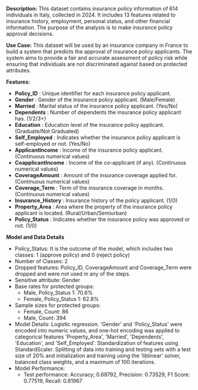 **Description:** This dataset contains insurance policy information of 614 individuals in Italy, collected in 2024. It includes 13 features related to insurance history, employment, personal status, and other financial information. The purpose of the analysis is to make insurance policy approval decisions.

**Use Case:** This dataset will be used by an insurance company in France to build a system that predicts the approval of insurance policy applicants. The system aims to provide a fair and accurate assessment of policy risk while ensuring that individuals are not discriminated against based on protected attributes.

**Features:**

* **Policy_ID** : Unique identifier for each insurance policy applicant.
* **Gender** : Gender of the insurance policy applicant. (Male/Female)
* **Married** : Marital status of the insurance policy applicant. (Yes/No)
* **Dependents** : Number of dependents the insurance policy applicant has. (1/2/3+)
* **Education** : Education level of the insurance policy applicant. (Graduate/Not Graduated)
* **Self_Employed** : Indicates whether the insurance policy applicant is self-employed or not. (Yes/No)
* **ApplicantIncome** : Income of the insurance policy applicant. (Continuous numerical values)
* **CoapplicantIncome** : Income of the co-applicant (if any). (Continuous numerical values)
* **CoverageAmount** : Amount of the insurance coverage applied for. (Continuous numerical values)
* **Coverage_Term** : Term of the insurance coverage in months. (Continuous numerical values)
* **Insurance_History** : Insurance history of the policy applicant. (1/0)
* **Property_Area** : Area where the property of the insurance policy applicant is located. (Rural/Urban/Semiurban)
* **Policy_Status** : Indicates whether the insurance policy was approved or not. (1/0)

**Model and Data Details**

- Policy_Status: It is the outcome of the model, which includes two classes: 1 (approve policy) and 0 (reject policy)
- Number of Classes: 2
- Dropped features: Policy_ID, CoverageAmount and Coverage_Term were dropped and were not used in any of the steps.
- Sensitive attribute: Gender
- Base rates for protected groups:
  - Male, Policy_Status 1: 70.6%
  - Female, Policy_Status 1: 62.8%
- Sample sizes for protected groups:
  - Female, Count: 86
  - Male, Count: 394
- Model Details: Logistic regression. 'Gender' and 'Policy_Status' were encoded into numeric values, and one-hot encoding was applied to categorical features 'Property_Area', 'Married', 'Dependents', 'Education', and 'Self_Employed'. Standardization of features using StandardScaler. Splitting of data into training and testing sets with a test size of 20% and initialization and training using the 'liblinear' solver, balanced class weights, and a maximum of 100 iterations.
- Model Performance:
  - Test performance: Accuracy; 0.69792, Precision: 0.73529, F1 Score: 0.77519, Recall: 0.81967
